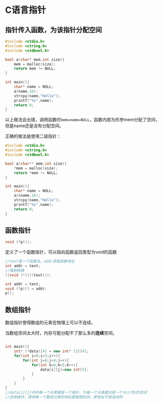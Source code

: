 # C语言指针

## 指针传入函数，为该指针分配空间

```c
#include <stdio.h>
#include <string.h>
#include <stdbool.h>

bool a(char* mem,int size){
    mem = malloc(size);
    return mem != NULL;
}

int main(){
	char* name = NULL;
    a(name,16);
    strcpy(name,"Hello");
    printf("%s",name);
    return 0;
}
```

以上做法会出错，调用函数时`mem=name=NULL`，函数内部为形参mem分配了空间，但是name还是没有分配空间。

正确的做法是使用二级指针：

```c
#include <stdio.h>
#include <string.h>
#include <stdbool.h>

bool a(char** mem,int size){
    *mem = malloc(size);
    return *mem != NULL;
}

int main(){
	char* name = NULL;
    a(&name,16);
    strcpy(name,"Hello");
    printf("%s",name);
    return 0;
}
```







## 函数指针

```c
void (*p)();
```

定义了一个函数指针，可以指向函数返回类型为void的函数

```c
//text是一个函数名，addr获取函数地址
int addr = text;
//强制转换
((void (*)())text)();
```

```c
int addr = text;
void (*p)() = addr;
p();
```



## 数组指针

数组指针使得数组的元素在物理上可以不连续。

当数组空间太大时，内存可能分配不了那么多的**连续**空间。

```c++

int main(){
    int* (*data)[4] = new int* [3][4];
    for(int i=0;i<3;i++){
        for(int j=0;j<4;j++){
            for(int k=0;k<5;k++){
                data[i][j]=new int[5];
            }
        }
    }    
}
//data[i][j]中的每一个元素都是一个指针，为每一个元素都分配一个大小为5的空间
//这样操作，使得每一个数组元素的地址都是随机的，即地址不是连续的
```



